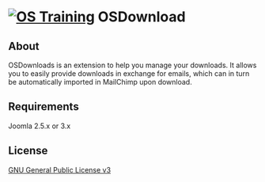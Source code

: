[![OS Training](http://www.ostraining.com/templates/ostraining/images/logo.png)](http://www.ostraining.com)
OSDownload
============

## About

OSDownloads is an extension to help you manage your downloads. It allows you to easily provide downloads in exchange for emails, which can in turn be automatically imported in MailChimp upon download.

## Requirements

Joomla 2.5.x or 3.x

## License

[GNU General Public License v3](http://www.gnu.org/copyleft/gpl.html)

